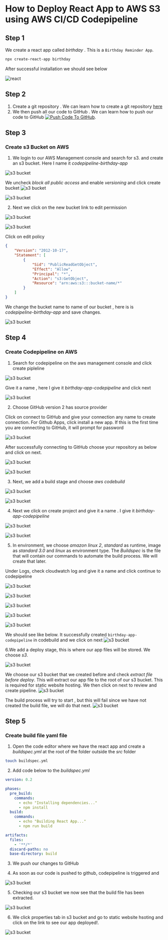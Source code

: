 # How to Deploy React App to AWS S3 using AWS CI/CD Codepipeline

## Step 1

We create a react app called _birthday_ . This is a `Birthday Reminder App`.

```bash
npx create-react-app birthday
```

After successful installation we should see below

![react](https://github.com/thinkC/devops-projects/blob/master/img-azure-pipeline-todolist/img11a.PNG?raw=true)


## Step 2

1. Create a git repository . We can learn how to create a git repository [here](https://www.freecodecamp.org/news/a-beginners-guide-to-git-how-to-create-your-first-github-project-c3ff53f56861/)
2. We then push all our code to GitHub .
We can learn how to push our code to GitHub  [![Push Code To GitHub](https://img.youtube.com/vi/wrb7Gge9yoE/0.jpg)](https://www.youtube.com/watch?v=wrb7Gge9yoE "Push Code To GitHub").

## Step 3
### Create s3 Bucket on AWS
1. We login to our AWS Management console and search for s3. and create an s3 bucket. Here I name it _codepipeline-birthday-app_

![s3 bucket](https://github.com/thinkC/devops-projects/blob/master/aws-codepipeline-s3/img11.PNG?raw=true)

We uncheck _block all public access_ and enable _versioning_ and click create bucket
![s3 bucket](https://github.com/thinkC/devops-projects/blob/master/aws-codepipeline-s3/img11ca.PNG?raw=true)

![s3 bucket](https://github.com/thinkC/devops-projects/blob/master/aws-codepipeline-s3/img11d.PNG?raw=true)

2. Next we click on the new bucket link to edit permission

![s3 bucket](https://github.com/thinkC/devops-projects/blob/master/aws-codepipeline-s3/img11a.PNG?raw=true)

![s3 bucket](https://github.com/thinkC/devops-projects/blob/master/aws-codepipeline-s3/img11b.PNG?raw=true)

Click on edit policy

```json
{
    "Version": "2012-10-17",
    "Statement": [
        {
            "Sid": "PublicReadGetObject",
            "Effect": "Allow",
            "Principal": "*",
            "Action": "s3:GetObject",
            "Resource": "arn:aws:s3:::bucket-name/*"
        }
    ]
}
```
We change the bucket name to name of our bucket , here is is _codepipeline-birthday-app_ and save changes.

![s3 bucket](https://github.com/thinkC/devops-projects/blob/master/aws-codepipeline-s3/img11g.PNG?raw=true)

## Step 4
### Create Codepipeline on AWS

1. Search for codepipeline on the aws management console and click create pipleline

![s3 bucket](https://github.com/thinkC/devops-projects/blob/master/aws-codepipeline-s3/img2.PNG?raw=true)

Give it a name , here I give it _birthday-app-codepipeline_ and click next

![s3 bucket](https://github.com/thinkC/devops-projects/blob/master/aws-codepipeline-s3/img3.PNG?raw=true)

2. Choose GitHub version 2 has source provider

Click on connect to GitHub and give your connection any name to create connection. For Github Apps, click install a new app. 
If this is the first time you are connecting to GitHub, it will prompt for password

![s3 bucket](https://github.com/thinkC/devops-projects/blob/master/aws-codepipeline-s3/img4.PNG?raw=true)

After successfully connecting to GitHub choose your repository as below and click on next.

![s3 bucket](https://github.com/thinkC/devops-projects/blob/master/aws-codepipeline-s3/img5.PNG?raw=true)

![s3 bucket](https://github.com/thinkC/devops-projects/blob/master/aws-codepipeline-s3/img5a.PNG?raw=true)

3. Next, we add a build stage and choose _aws codebuild_

![s3 bucket](https://github.com/thinkC/devops-projects/blob/master/aws-codepipeline-s3/img6.PNG?raw=true)

![s3 bucket](https://github.com/thinkC/devops-projects/blob/master/aws-codepipeline-s3/img7.PNG?raw=true)

4. Next we click on create project and give it a name . I give it _birthday-app-codepipeline_

![s3 bucket](https://github.com/thinkC/devops-projects/blob/master/aws-codepipeline-s3/img8.PNG?raw=true)

![s3 bucket](https://github.com/thinkC/devops-projects/blob/master/aws-codepipeline-s3/img8a.PNG?raw=true)

5. In environment, we choose _amazon linux 2_, _standard_ as runtime, image as _standard 3.0_ and _linux_ as environment type. The _Buildspec_ is the file that will contain our commands to automate the build process. We will create that later.

Under Logs, check cloudwatch log and give it a name and click continue to codepipeline

![s3 bucket](https://github.com/thinkC/devops-projects/blob/master/aws-codepipeline-s3/img8a.PNG?raw=true)

![s3 bucket](https://github.com/thinkC/devops-projects/blob/master/aws-codepipeline-s3/img8b.PNG?raw=true)

![s3 bucket](https://github.com/thinkC/devops-projects/blob/master/aws-codepipeline-s3/img8c.PNG?raw=true)

![s3 bucket](https://github.com/thinkC/devops-projects/blob/master/aws-codepipeline-s3/img8d.PNG?raw=true)

![s3 bucket](https://github.com/thinkC/devops-projects/blob/master/aws-codepipeline-s3/img8e.PNG?raw=true)

We should see like below. It successfully created `birthday-app-codepipeline` in codebuild and we click on next
![s3 bucket](https://github.com/thinkC/devops-projects/blob/master/aws-codepipeline-s3/img9.PNG?raw=true)

6.We add a deploy stage, this is where our app files will be stored. We choose _s3_.

![s3 bucket](https://github.com/thinkC/devops-projects/blob/master/aws-codepipeline-s3/img10.PNG?raw=true)

We choose our s3 bucket that we created before and check _extract file before deploy_. This will extract our app file to the root of our s3 bucket. This is required for static website hosting. 
We then click on next to review and create pipeline.
![s3 bucket](https://github.com/thinkC/devops-projects/blob/master/aws-codepipeline-s3/img10a.PNG?raw=true)

The build process will try to start , but this will fail since we have not created the build file, we will do that next.
![s3 bucket](https://github.com/thinkC/devops-projects/blob/master/aws-codepipeline-s3/img10b.PNG?raw=true)


## Step 5
### Create build file yaml file
1. Open the code editor where we have the react app and create a _buildspec.yml_ at the root of the folder outside the _src_ folder

```bash
touch buildspec.yml
```
2. Add code below to the _buildspec.yml_

```yaml
version: 0.2

phases:
  pre_build:
    commands:
      - echo "Installing dependencies..."
      - npm install
  build:
    commands:
      - echo "Building React App..."
      - npm run build

artifacts:
  files:
    - '**/*'
  discard-paths: no
  base-directory: build
```

3. We push our changes to GitHub

4. As soon as our code is pushed to github, codepipeline is triggered and 

![s3 bucket](https://github.com/thinkC/devops-projects/blob/master/aws-codepipeline-s3/img-codebuild17.PNG?raw=true)

5. Checking our s3 bucket we now see that the build file has been extracted.

![s3 bucket](https://github.com/thinkC/devops-projects/blob/master/aws-codepipeline-s3/img-codebuild18.PNG?raw=true)

6. We click properties tab in s3 bucket and go to static website hsoting and click on the link to see our app deployed!.

![s3 bucket](https://github.com/thinkC/devops-projects/blob/master/aws-codepipeline-s3/img-codebuild16.PNG?raw=true)
